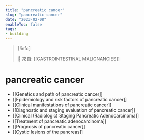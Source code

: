 ```yaml
---
title: "pancreatic cancer"
slug: "pancreatic-cancer"
date: "2023-02-08"
enableToc: false
tags:
- building
---
```


> [!info]
>
> 🌱 來自: [[GASTROINTESTINAL MALIGNANCIES]]

# pancreatic cancer

* [[Genetics and path of pancreatic cancer]]
* [[Epidemiology and risk factors  of pancreatic cancer]]
* [[Clinical manifestations of pancreatic cancer]]
* [[Diagnostic and staging evaluation of pancreatic cancer]]
* [[Clinical (Radiologic) Staging Pancreatic Adenocarcinoma]]
* [[Treatment of pancreatic adenocarcinoma]]
* [[Prognosis of pancreatic cancer]]
* [[Cystic lesions of the pancreas]]

